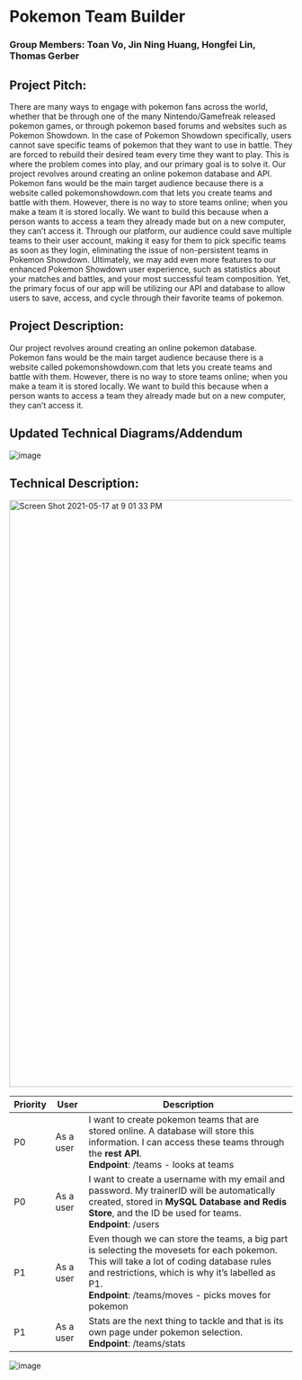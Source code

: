 # Pokemon Team Builder
### Group Members: Toan Vo, Jin Ning Huang, Hongfei Lin, Thomas Gerber

## Project Pitch:
There are many ways to engage with pokemon fans across the world, whether that be through one of the many Nintendo/Gamefreak released pokemon games, or through pokemon based forums and websites such as Pokemon Showdown. In the case of Pokemon Showdown specifically, users cannot save specific teams of pokemon that they want to use in battle. They are forced to rebuild their desired team every time they want to play. This is where the problem comes into play, and our primary goal is to solve it.
Our project revolves around creating an online pokemon database and API. Pokemon fans would be the main target audience because there is a website called pokemonshowdown.com that lets you create teams and battle with them. However, there is no way to store teams online; when you make a team it is stored locally. We want to build this because when a person wants to access a team they already made but on a new computer, they can’t access it. Through our platform, our audience could save multiple teams to their user account, making it easy for them to pick specific teams as soon as they login, eliminating the issue of non-persistent teams in Pokemon Showdown.
Ultimately, we may add even more features to our enhanced Pokemon Showdown user experience, such as statistics about your matches and battles, and your most successful team composition. Yet, the primary focus of our app will be utilizing our API and database to allow users to save, access, and cycle through their favorite teams of pokemon.

## Project Description:
Our project revolves around creating an online pokemon database. Pokemon fans would be the main target audience because there is a website called pokemonshowdown.com that lets you create teams and battle with them. However, there is no way to store teams online; when you make a team it is stored locally. We want to build this because when a person wants to access a team they already made but on a new computer, they can’t access it.

## Updated Technical Diagrams/Addendum

![image](https://user-images.githubusercontent.com/59586227/120914861-9472bf80-c655-11eb-9c05-61bf8aae70cf.png)


## Technical Description:

<img width="1044" alt="Screen Shot 2021-05-17 at 9 01 33 PM" src="https://user-images.githubusercontent.com/43588965/118588359-13f62880-b753-11eb-8391-084ae221cbe9.png">

Priority | User | Description |
------------ | ------------- | ---------------
P0 | As a user | I want to create pokemon teams that are stored online. A database will store this information. I can access these teams through the **rest API**. <br> **Endpoint**: /teams - looks at teams |
P0 | As a user | I want to create a username with my email and password. My trainerID will be automatically created, stored in **MySQL Database and Redis Store**, and the ID be used for teams. <br> **Endpoint**: /users |
P1 | As a user | Even though we can store the teams, a big part is selecting the movesets for each pokemon. This will take a lot of coding database rules and restrictions, which is why it’s labelled as P1. <br> **Endpoint**: /teams/moves - picks moves for pokemon |
P1 | As a user | Stats are the next thing to tackle and that is its own page under pokemon selection. <br> **Endpoint**: /teams/stats |




![image](https://user-images.githubusercontent.com/49173893/119774721-976cf380-be90-11eb-91f2-23eca04ae9bd.png)

